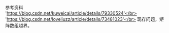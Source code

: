 参考资料</br>'https://blog.csdn.net/kuweicai/article/details/79330524'</br>
'https://blog.csdn.net/loveliuzz/article/details/73481023'</br>
现存问题，矩阵数组越界。
